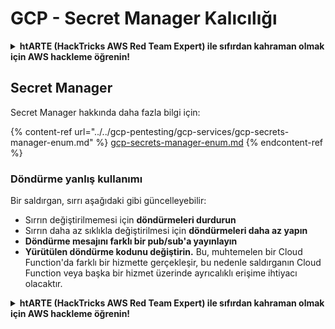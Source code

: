 # GCP - Secret Manager Kalıcılığı

<details>

<summary><strong>htARTE (HackTricks AWS Red Team Expert)</strong></a><strong> ile sıfırdan kahraman olmak için AWS hackleme öğrenin!</strong></summary>

HackTricks'i desteklemenin diğer yolları:

* Şirketinizi HackTricks'te **reklamınızı görmek** veya HackTricks'i **PDF olarak indirmek** için [**ABONELİK PLANLARI**](https://github.com/sponsors/carlospolop)'na göz atın!
* [**Resmi PEASS & HackTricks ürünlerini**](https://peass.creator-spring.com) edinin
* Özel [**NFT'lerden**](https://opensea.io/collection/the-peass-family) oluşan koleksiyonumuz [**The PEASS Family**](https://opensea.io/collection/the-peass-family)'yi keşfedin
* 💬 [**Discord grubuna**](https://discord.gg/hRep4RUj7f) veya [**telegram grubuna**](https://t.me/peass) **katılın** veya **Twitter** 🐦 [**@hacktricks_live**](https://twitter.com/hacktricks_live)'ı takip edin**
* **Hacking hilelerinizi** [**HackTricks**](https://github.com/carlospolop/hacktricks) ve [**HackTricks Cloud**](https://github.com/carlospolop/hacktricks-cloud) github reposuna **PR göndererek** paylaşın.

</details>

## Secret Manager

Secret Manager hakkında daha fazla bilgi için:

{% content-ref url="../../gcp-pentesting/gcp-services/gcp-secrets-manager-enum.md" %}
[gcp-secrets-manager-enum.md](../../gcp-pentesting/gcp-services/gcp-secrets-manager-enum.md)
{% endcontent-ref %}

### Döndürme yanlış kullanımı

Bir saldırgan, sırrı aşağıdaki gibi güncelleyebilir:

* Sırrın değiştirilmemesi için **döndürmeleri durdurun**
* Sırrın daha az sıklıkla değiştirilmesi için **döndürmeleri daha az yapın**
* **Döndürme mesajını farklı bir pub/sub'a yayınlayın**
* **Yürütülen döndürme kodunu değiştirin.** Bu, muhtemelen bir Cloud Function'da farklı bir hizmette gerçekleşir, bu nedenle saldırganın Cloud Function veya başka bir hizmet üzerinde ayrıcalıklı erişime ihtiyacı olacaktır.

<details>

<summary><strong>htARTE (HackTricks AWS Red Team Expert)</strong></a><strong> ile sıfırdan kahraman olmak için AWS hackleme öğrenin!</strong></summary>

HackTricks'i desteklemenin diğer yolları:

* Şirketinizi HackTricks'te **reklamınızı görmek** veya HackTricks'i **PDF olarak indirmek** için [**ABONELİK PLANLARI**](https://github.com/sponsors/carlospolop)'na göz atın!
* [**Resmi PEASS & HackTricks ürünlerini**](https://peass.creator-spring.com) edinin
* Özel [**NFT'lerden**](https://opensea.io/collection/the-peass-family) oluşan koleksiyonumuz [**The PEASS Family**](https://opensea.io/collection/the-peass-family)'yi keşfedin
* 💬 [**Discord grubuna**](https://discord.gg/hRep4RUj7f) veya [**telegram grubuna**](https://t.me/peass) **katılın** veya **Twitter** 🐦 [**@hacktricks_live**](https://twitter.com/hacktricks_live)'ı takip edin**
* **Hacking hilelerinizi** [**HackTricks**](https://github.com/carlospolop/hacktricks) ve [**HackTricks Cloud**](https://github.com/carlospolop/hacktricks-cloud) github reposuna **PR göndererek** paylaşın.

</details>
